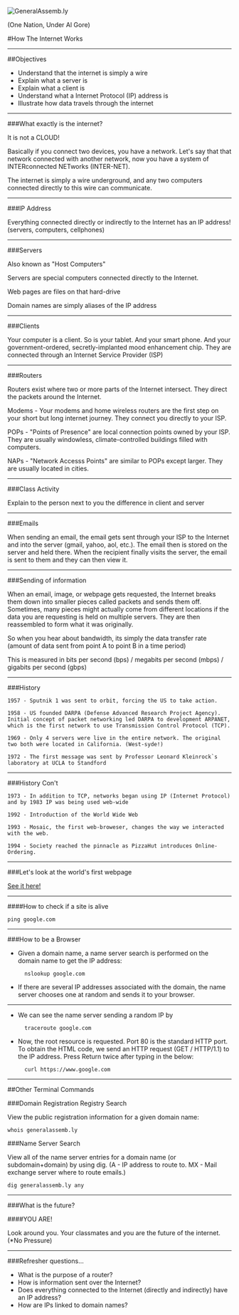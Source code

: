 ![GeneralAssemb.ly](https://github.com/generalassembly/ga-ruby-on-rails-for-devs/raw/master/images/ga.png "GeneralAssemb.ly")

(One Nation, Under Al Gore)

#How The Internet Works

---

##Objectives
	
- Understand that the internet is simply a wire
- Explain what a server is
- Explain what a client is
- Understand what a Internet Protocol (IP) address is
- Illustrate how data travels through the internet 
	
---

###What exactly is the internet?

It is not a CLOUD!

Basically if you connect two devices, you have a network. Let's say that that network connected with another network, now you have a system of INTERconnected NETworks (INTER-NET).
	
The internet is simply a wire underground, and any two computers connected directly to this wire can communicate.

---

###IP Address 

Everything connected directly or indirectly to the Internet has an IP address! (servers, computers, cellphones)
	
---

###Servers

Also known as "Host Computers"

Servers are special computers connected directly to the Internet. 

Web pages are files on that hard-drive
	
Domain names are simply aliases of the IP address
	
---

###Clients

Your computer is a client. So is your tablet. And your smart phone. And your government-ordered, secretly-implanted mood enhancement chip. They are connected through an Internet Service Provider (ISP)

---

###Routers

Routers exist where two or more parts of the Internet intersect. They direct the packets around the Internet. 
	
	
Modems - Your modems and home wireless routers are the first step on your short but long internet journey. They connect you directly to your ISP.
	
POPs - "Points of Presence" are local connection points owned by your ISP. They are usually windowless, climate-controlled buildings filled with computers.
	
NAPs - "Network Accesss Points" are similar to POPs except larger. They are usually located in cities.

---

###Class Activity

Explain to the person next to you the difference in client and server

---

###Emails

When sending an email, the email gets sent through your ISP to the Internet and into the server (gmail, yahoo, aol, etc.). The email then is stored on the server and held there. When the recipient finally visits the server, the email is sent to them and they can then view it.

---

###Sending of information

When an email, image, or webpage gets requested, the Internet breaks them down into smaller pieces called packets and sends them off. Sometimes, many pieces might actually come from different locations if the data you are requesting is held on multiple servers. They are then reassembled to form what it was originally. 

So when you hear about bandwidth, its simply the data transfer rate (amount of data sent from point A to point B in a time period)

This is measured in bits per second (bps) / megabits per second (mbps) / gigabits per second (gbps)

---

###History

	1957 - Sputnik 1 was sent to orbit, forcing the US to take action.
	
	1958 - US founded DARPA (Defense Advanced Research Project Agency). Initial concept of packet networking led DARPA to development ARPANET, which is the first network to use Transmission Control Protocol (TCP).
	
	1969 - Only 4 servers were live in the entire network. The original two both were located in California. (West-syde!)

	1972 - The first message was sent by Professor Leonard Kleinrock`s laboratory at UCLA to Standford
	
---

###History Con't
	
	1973 - In addition to TCP, networks began using IP (Internet Protocol) and by 1983 IP was being used web-wide
	
	1992 - Introduction of the World Wide Web
	
	1993 - Mosaic, the first web-broweser, changes the way we interacted with the web.
	
	1994 - Society reached the pinnacle as PizzaHut introduces Online-Ordering.
	
---

###Let's look at the world's first webpage

[See it here!](http://info.cern.ch/hypertext/WWW/TheProject.html)

---

####How to check if a site is alive

	ping google.com

---

###How to be a Browser

+ Given a domain name, a name server search is performed on the domain name to get the IP address:

		nslookup google.com
		
+ If there are several IP addresses associated with the domain, the name server chooses one at random and sends it to your browser.

---

+ We can see the name server sending a random IP by
	
		traceroute google.com

+ Now, the root resource is requested. Port 80 is the standard HTTP port. To obtain the HTML code, we send an HTTP request (GET / HTTP/1.1) to the IP address. Press Return twice after typing in the below:

		curl https://www.google.com

---

##Other Terminal Commands

###Domain Registration Registry Search

View the public registration information for a given domain name:

	whois generalassemb.ly

###Name Server Search
	
View all of the name server entries for a domain name (or subdomain+domain) by using dig. (A - IP address to route to. MX - Mail exchange server where to route emails.)

	dig generalassemb.ly any

---
	
###What is the future?

####YOU ARE!

Look around you. Your classmates and you are the future of the internet. (*No Pressure)

---

###Refresher questions...

- What is the purpose of a router?
- How is information sent over the Internet?
- Does everything connected to the Internet (directly and indirectly) have an IP address?
- How are IPs linked to domain names?